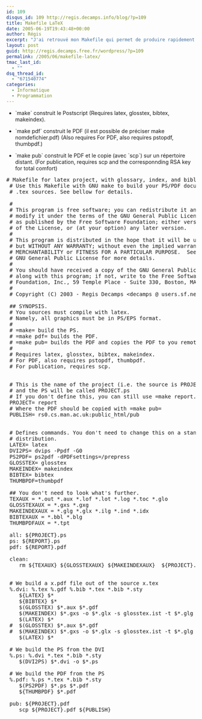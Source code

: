 ```yaml
---
id: 109
disqus_id: 109 http://regis.decamps.info/blog/?p=109
title: Makefile LaTeX
date: 2005-06-19T19:43:48+00:00
author: Régis
excerpt: "J'ai retrouvé mon Makefile qui permet de produire rapidement des documents écrits en LaTeX."
layout: post
guid: http://regis.decamps.free.fr/wordpress/?p=109
permalink: /2005/06/makefile-latex/
tmac_last_id:
  - ""
dsq_thread_id:
  - "671540774"
categories:
  - Informatique
  - Programmation
---
```

* \`make\` construit le Postscript (Requires latex, glosstex, bibtex, makeindex).
  
* \`make pdf\` construit le PDF (il est possible de préciser make nomdefichier.pdf) (Also requires For PDF, also requires pstopdf, thumbpdf.)
  
* \`make pub\` construit le PDF et le copie (avec \`scp\`) sur un répertoire distant. (For publication, requires scp and the corresponnding RSA key for total comfort)

<pre># Makefile for latex project, with glossary, index, and bibliography.
 # Use this Makefile with GNU make to build your PS/PDF document from 
 # .tex sources. See bellow for details.
 
 # 
 # This program is free software; you can redistribute it and/or
 # modify it under the terms of the GNU General Public License
 # as published by the Free Software Foundation; either version 2
 # of the License, or (at your option) any later version.
 #
 # This program is distributed in the hope that it will be useful,
 # but WITHOUT ANY WARRANTY; without even the implied warranty of
 # MERCHANTABILITY or FITNESS FOR A PARTICULAR PURPOSE.  See the
 # GNU General Public License for more details.
 #
 # You should have received a copy of the GNU General Public License
 # along with this program; if not, write to the Free Software
 # Foundation, Inc., 59 Temple Place - Suite 330, Boston, MA  02111-1307, USA.
 #
 # Copyright (C) 2003 - Regis Decamps &lt;decamps @ users.sf.net>
 
 ## SYNOPSIS.
 # You sources must compile with latex.
 # Namely, all graphics must be in PS/EPS format.
 # 
 # =make= build the PS.
 # =make pdf= builds the PDF.
 # =make pub= builds the PDF and copies the PDF to you remote directory
 #
 # Requires latex, glosstex, bibtex, makeindex.
 # For PDF, also requires pstopdf, thumbpdf.
 # For publication, requires scp.
 
 
 # This is the name of the project (i.e. the source is PROJECT.tex
 # and the PS will be called PROJECT.ps
 # If you don't define this, you can still use =make report.pdf= for instance
 PROJECT= report
 # Where the PDF should be copied with =make pub=
 PUBLISH= rs0.cs.man.ac.uk:public_html/pub
 	
 
 # Defines commands. You don't need to change this on a standard Unix
 # distribution.
 LATEX= latex
 DVI2PS= dvips -Ppdf -G0 
 PS2PDF= ps2pdf -dPDFsettings=/prepress 
 GLOSSTEX= glosstex
 MAKEINDEX= makeindex
 BIBTEX= bibtex
 THUMBPDF=thumbpdf
 
 ## You don't need to look what's further.
 TEXAUX = *.out *.aux *.lof *.lot *.log *.toc *.glo 
 GLOSSTEXAUX = *.gxs *.gxg
 MAKEINDEXAUX = *.glg *.glx *.ilg *.ind *.idx
 BIBTEXAUX = *.bbl *.blg
 THUMBPDFAUX = *.tpt
 
 all: ${PROJECT}.ps
 ps: ${REPORT}.ps
 pdf: ${REPORT}.pdf
 	
 clean: 
 	rm ${TEXAUX} ${GLOSSTEXAUX} ${MAKEINDEXAUX}  ${PROJECT}.ps ${REPORT}.pdf ${BIBTEXAUX} ${THUMBPDFAUX} *.dvi *~
 
 
 # We build a x.pdf file out of the source x.tex
 %.dvi: %.tex %.gdf %.bib *.tex *.bib *.sty
 	${LATEX} $*
 	${BIBTEX} $*
 	$(GLOSSTEX) $*.aux $*.gdf
 	$(MAKEINDEX) $*.gxs -o $*.glx -s glosstex.ist -t $*.glg
 	$(LATEX) $*
 #	$(GLOSSTEX) $*.aux $*.gdf
 #	$(MAKEINDEX) $*.gxs -o $*.glx -s glosstex.ist -t $*.glg
 	$(LATEX) $*
 
 # We build the PS from the DVI
 %.ps: %.dvi *.tex *.bib *.sty
 	$(DVI2PS) $*.dvi -o $*.ps
 
 # We build the PDF from the PS
 %.pdf: %.ps *.tex *.bib *.sty
 	$(PS2PDF) $*.ps $*.pdf
 	${THUMBPDF} $*.pdf
 	
 pub: ${PROJECT}.pdf
 	scp ${PROJECT}.pdf ${PUBLISH}
</pre>
